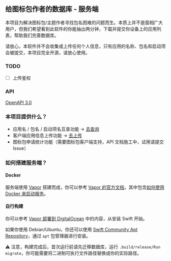 ## 给图标包作者的数据库 - 服务端

本项目为解决图标包/主题作者寻找包名困难的问题而生。本质上并不是面相广大用户，但我们希望看到此软件的你能抽出两分钟，下载并提交你设备上的应用列表，帮助我们完善数据库。

请放心，本软件并不会收集或上传任何个人信息，只有应用的名称、包名和启动项会被提交，本项目完全开源，请放心使用。

### TODO

* [ ] 上传鉴权

### API

[OpenAPI 3.0](https://gist.githubusercontent.com/Butanediol/c297b9921607bf39a3ecff5ebb3a9b5a/raw/)

### 本项目提供什么？

- 应用名 / 包名 / 启动项名互查功能 -> [去查询](https://app-tracker.k2t3k.tk)
- 客户端应用信息上传功能 -> [去上传](https://github.com/Oblatum/App-Tracker-for-Icon-Pack-Client-Side-Android-Version/releases)
- 图标包申请统计功能（需要图标包客户端支持，API 文档施工中，试用请提交 Issue）

### 如何搭建服务端？

#### Docker

服务端使用 [Vapor]() 搭建而成，你可以参考 [Vapor 的官方文档](https://vapor.k2t3k.tk/)，其中包含[如何使用 Docker 来启动服务](https://vapor.k2t3k.tk/4.0/deploy/docker/)。

#### 自行构建

你可以参考 [Vapor 部署到 DigitalOcean](https://vapor.k2t3k.tk/4.0/deploy/digital-ocean/#swift) 中的内容，从安装 Swift 开始。

如果你使用 Debian/Ubuntu，你还可以使用 [Swift Community Apt Repository](https://www.swiftlang.xyz)，通过 `apt` 包管理器进行安装。

⚠️ 注意，构建完成后，首次运行前请先迁移数据库，运行 `.build/release/Run migrate`，你可能需要将二进制可执行文件路径替换成你的实际路径。
